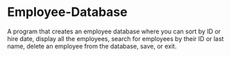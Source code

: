 # Employee-Database
A program that creates an employee database where you can sort by ID or hire date, display all the employees, search for employees by their ID or last name, delete an employee from the database, save, or exit.
